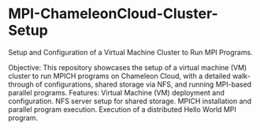 # MPI-ChameleonCloud-Cluster-Setup
Setup and Configuration of a Virtual Machine Cluster to Run MPI Programs.

Objective: This repository showcases the setup of a virtual machine (VM) cluster to run MPICH programs on Chameleon Cloud, with a detailed walk-through of configurations, shared storage via NFS, and running MPI-based parallel programs.
Features: 
Virtual Machine (VM) deployment and configuration.
NFS server setup for shared storage.
MPICH installation and parallel program execution.
Execution of a distributed Hello World MPI program.

